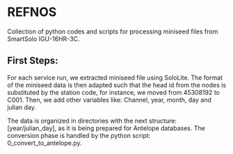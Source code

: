 # REFNOS
Collection of python codes and scripts for processing miniseed files from SmartSolo IGU-16HR-3C. 

## First Steps:
For each service run, we extracted miniseed file using SoloLite. The format of the miniseed data is then adapted such that
the head id from the nodes is substituted by the station code, for instance, we moved from 45308192 to C001. Then, 
we add other variables like: Channel, year, month, day and julian day. 

The data is organized in directories with the next structure: [year/julian_day], as it is being prepared for Antelope databases. 
The conversion phase is handled by the python script: 0_convert_to_antelope.py. 

